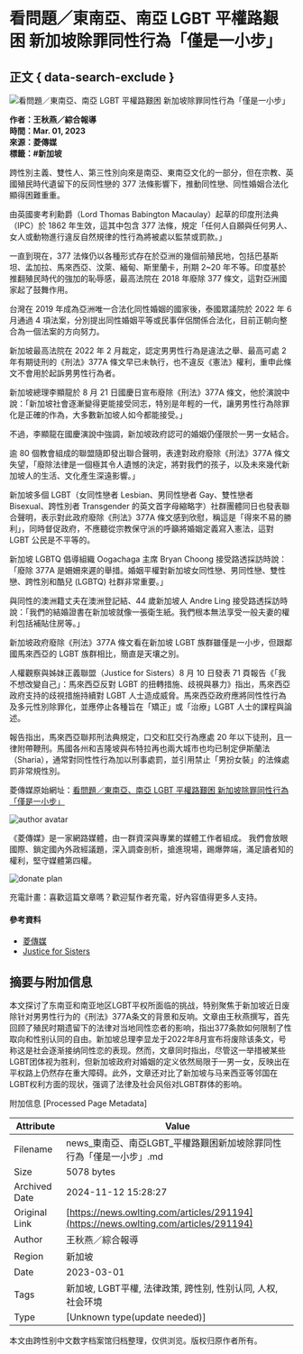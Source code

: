 # 看問題／東南亞、南亞 LGBT 平權路艱困 新加坡除罪同性行為「僅是一小步」

## 正文 { data-search-exclude }


![看問題／東南亞、南亞 LGBT 平權路艱困 新加坡除罪同性行為「僅是一小步」](https://d1b8dyiuti31bx.cloudfront.net/NewsPhotos/20230301/109_000524713469.jpg)

**作者：王秋燕／綜合報導**  
**時間：Mar. 01, 2023**  
**來源：菱傳媒**  
**標籤：#新加坡**

跨性別主義、雙性人、第三性別向來是南亞、東南亞文化的一部分，但在宗教、英國殖民時代遺留下的反同性戀的 377 法條影響下，推動同性戀、同性婚姻合法化顯得困難重重。

由英國麥考利勳爵（Lord Thomas Babington Macaulay）起草的印度刑法典（IPC）於 1862 年生效，這其中包含 377 法條，規定「任何人自願與任何男人、女人或動物進行違反自然規律的性行為將被處以監禁或罰款。」

一直到現在，377 法條仍以各種形式存在於亞洲的幾個前殖民地，包括巴基斯坦、孟加拉、馬來西亞、汶萊、緬甸、斯里蘭卡，刑期 2~20 年不等。印度基於推翻殖民時代的強加的恥辱感，最高法院在 2018 年廢除 377 條文，這對亞洲國家起了鼓舞作用。

台灣在 2019 年成為亞洲唯一合法化同性婚姻的國家後，泰國眾議院於 2022 年 6 月通過 4 項法案，分別提出同性婚姻平等或民事伴侶關係合法化，目前正朝向整合為一個法案的方向努力。

新加坡最高法院在 2022 年 2 月裁定，認定男男性行為是違法之舉、最高可處 2 年有期徒刑的《刑法》377A 條文早已未執行，也不違反《憲法》權利，重申此條文不會用於起訴男男性行為者。

新加坡總理李顯龍於 8 月 21 日國慶日宣布廢除《刑法》377A 條文，他於演說中說：「新加坡社會逐漸變得更能接受同志，特別是年輕的一代，讓男男性行為除罪化是正確的作為，大多數新加坡人如今都能接受。」

不過，李顯龍在國慶演說中強調，新加坡政府認可的婚姻仍僅限於一男一女結合。

逾 80 個教會組成的聯盟隨即發出聯合聲明，表達對政府廢除《刑法》377A 條文失望，「廢除法律是一個極其令人遺憾的決定，將對我們的孩子，以及未來幾代新加坡人的生活、文化產生深遠影響。」

新加坡多個 LGBT（女同性戀者 Lesbian、男同性戀者 Gay、雙性戀者 Bisexual、跨性別者 Transgender 的英文首字母縮略字）社群團體同日也發表聯合聲明，表示對此政府廢除《刑法》377A 條文感到欣慰，稱這是「得來不易的勝利」，同時督促政府，不應聽從宗教保守派的呼籲將婚姻定義寫入憲法，這對 LGBT 公民是不平等的。

新加坡 LGBTQ 倡導組織 Oogachaga 主席 Bryan Choong 接受路透採訪時說：「廢除 377A 是姍姍來遲的舉措。婚姻平權對新加坡女同性戀、男同性戀、雙性戀、跨性別和酷兒 (LGBTQ) 社群非常重要。」

與同性的澳洲籍丈夫在澳洲登記結、44 歲新加坡人 Andre Ling 接受路透採訪時說：「我們的結婚證書在新加坡就像一張衛生紙。我們根本無法享受一般夫妻的權利包括補貼住房等。」

新加坡政府廢除《刑法》377A 條文看在新加坡 LGBT 族群雖僅是一小步，但跟鄰國馬來西亞的 LGBT 族群相比，簡直是天壤之別。

人權觀察與姊妹正義聯盟（Justice for Sisters）8 月 10 日發表 71 頁報告《「我不想改變自己」：馬來西亞反對 LGBT 的扭轉措施、歧視與暴力》指出，馬來西亞政府支持的歧視措施持續對 LGBT 人士造成威脅。馬來西亞政府應將同性性行為及多元性別除罪化，並應停止各種旨在「矯正」或「治療」LGBT 人士的課程與論述。

報告指出，馬來西亞聯邦刑法典規定，口交和肛交行為應處 20 年以下徒刑，且一律附帶鞭刑。馬國各州和吉隆坡與布特拉再也兩大城市也均已制定伊斯蘭法（Sharia），通常對同性性行為加以刑事處罰，並引用禁止「男扮女裝」的法條處罰非常規性別。

菱傳媒原始網址：[看問題／東南亞、南亞 LGBT 平權路艱困 新加坡除罪同性行為「僅是一小步」](https://rwnews.tw/article.php?news=4288&utm_source=OwlNews&utm_medium=rss&utm_campaign=world_news&utm_content=news)

![author avatar](https://owlnews.s3.ap-northeast-1.amazonaws.com/BrandImages/109_square_logo_20220725052645.jpg)

《菱傳媒》是一家網路媒體，由一群資深與專業的媒體工作者組成。 我們會放眼國際、鎖定國內外政經議題，深入調查剖析，搶進現場，踢爆弊端，滿足讀者知的權利，堅守媒體第四權。

![donate plan](/_nuxt/img/icon-detail.2f5db46.png)

充電計畫：喜歡這篇文章嗎？歡迎幫作者充電，好內容值得更多人支持。

#### 參考資料
- [菱傳媒](https://rwnews.tw)
- [Justice for Sisters](https://www.justiceforsisters.org)

## 摘要与附加信息

<!-- tcd_abstract -->
本文探讨了东南亚和南亚地区LGBT平权所面临的挑战，特别聚焦于新加坡近日废除针对男男性行为的《刑法》377A条文的背景和反响。文章由王秋燕撰写，首先回顾了殖民时期遗留下的法律对当地同性恋者的影响，指出377条款如何限制了性取向和性别认同的自由。新加坡总理李显龙于2022年8月宣布将废除该条文，号称这是社会逐渐接纳同性恋的表现。然而，文章同时指出，尽管这一举措被某些LGBT团体视为胜利，但新加坡政府对婚姻的定义依然局限于一男一女，反映出在平权路上仍然存在重大障碍。此外，文章还对比了新加坡与马来西亚等邻国在LGBT权利方面的现状，强调了法律及社会风俗对LGBT群体的影响。
<!-- tcd_abstract_end -->

附加信息 [Processed Page Metadata]

| Attribute       | Value                                  |
|-----------------|----------------------------------------|
| Filename        | news_東南亞、南亞LGBT_平權路艱困新加坡除罪同性行為「僅是一小步」.md                             |
| Size            | 5078 bytes                           |
| Archived Date   | 2024-11-12 15:28:27                             |
| Original Link   | [https://news.owlting.com/articles/291194](https://news.owlting.com/articles/291194)                       |
| Author          | 王秋燕／綜合報導                               |
| Region          | 新加坡                               |
| Date            | 2023-03-01                                 |
| Tags            | 新加坡, LGBT平權, 法律政策, 跨性别, 性别认同, 人权, 社会环境                                 |
| Type            | [Unknown type(update needed)]                                 |
<!-- tcd_table_end -->

本文由跨性别中文数字档案馆归档整理，仅供浏览。版权归原作者所有。
